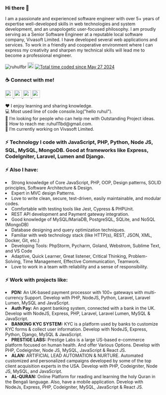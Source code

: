 <h3>Hi there 👋</h3>
<p>I am a passionate and experienced software engineer with over 5+ years of expertise well-developed skills in web technologies and system development, and an unapologetic user-focused philosophy. I am proudly serving as a Senior Software Engineer at a reputable local software company, Vivasoft Limited. I have developed several web applications and services. To work in a friendly and cooperative environment where I can express my creativity and sharpen my technical skills will lead me to become a professional engineer.</p>

<p align="left">
    <img src="https://komarev.com/ghpvc/?username=ruhulfbr&label=Profile%20views&color=0e75b6&style=flat" alt="ruhulfbr" /> 
    <img 
     src="https://www.jetbrains.com/space/features/img/projects/partyparrot.gif" 
     alt="Alt text" 
     title="Optional title"
     style="width: 20px; display: inline-block;"> 
    <a href="https://wakatime.com/@88753b92-42ac-4cd6-9c5c-44ae2d96dba5"><img src="https://wakatime.com/badge/user/88753b92-42ac-4cd6-9c5c-44ae2d96dba5.svg" alt="Total time coded since May 27 2024" /></a>
    </p>

<h3>☕ Connect with me!</h3>
<p>
    <a href="https://www.facebook.com/ruhulamin.imran" target="_blank">
    <img src ="https://img.shields.io/static/v1?message=Facebook&logo=facebook&labelColor=5c5c5c&color=b9770e&logoColor=white&label=%20" height="25" style="max-width: 100%;">
  </a>
 <a href="https://www.youtube.com/@codemuseum" target="_blank">
    <img src ="https://img.shields.io/static/v1?message=Youtube&logo=youtube&labelColor=5c5c5c&color=1182c3&logoColor=white&label=%20" height="25" style="max-width: 100%;">
  </a>
   <a href="mailto:ruhul11bd@gmail.com" target="_blank">
    <img src ="https://img.shields.io/static/v1?message=Gmail&logo=gmail&labelColor=5c5c5c&color=FF0000&logoColor=white&label=%20" height="25" style="max-width: 100%;">
  </a>
   <a href="https://www.linkedin.com/in/md-ruhul-amin/">
    <img src ="https://img.shields.io/static/v1?message=Linkedin&logo=linkedin&labelColor=5c5c5c&color=D4AC0D&logoColor=white&label=%20" height="25" style="max-width: 100%;">
  </a>
</p>
<p>
    <span>♥️ I enjoy learning and sharing knowledge.</span> <br>
    <span>💻 Most used line of code console.log("hello ruhul").</span> <br>
    <span>🤔 I’m looking for people who can help me with Outstanding Project ideas. </span> <br>
    <span>📧 How to reach me: ruhul11bd@gmail.com.</span> <br>
    <span>🔭  I’m currently working on Vivasoft Limited.</span> <br>
</p>

<h3>⚡ Technology I code with JavaScript, PHP, Python, Node JS, SQL, MySQL, MongoDB. Good at frameworks like Express, CodeIgniter, Laravel, Lumen and Django.</h3>


<h3>⚡ Also I have:</h3>
<li>Strong knowledge of Core JavaScript, PHP, OOP, Design patterns, SOLID principles, Software Architecture & Design. </li>
<li>Expert in MVC design Patterns.</li>
<li>Love to write clean, secure, test-driven, easily maintainable, and modular codes.</li>
<li>Comfortable with testing tools like Jest, Cypress & PHPUnit.</li>
<li>REST API development and Payment gateway integration.</li>
<li>Good knowledge of MySQL/MariaDB, PostgreSQL, SQLite, and NoSQL (MongoDB)</li>
<li>Database designing and query optimization techniques.</li>
<li>Familiar with web technology stack (like HTTP(s), REST, JSON, XML, Docker, Git,
etc.)</li>
<li>Developing Tools: PhpStorm, Pycharm, Goland, Webstrom, Sublime Text, and VS Code</li>
<li>Adaptive, Quick Learner, Great listener, Critical Thinking, Problem-Solving, Time Management, Effective Communication, Teamwork.</li>
<li>Love to work in a team with reliability and a sense of responsibility.</li>


<h3>⚡ Work with projects like:</h3>
<li><b>PDN:</b> An UK-based payment processor with 100+ gateways with multi-currency Support. Develop with PHP, NodeJS, Python, Laravel, Laravel Lumen, MySQL and JavaScript.</li>

<li><b>Auth Pay:</b> An agent banking system, connected with a bank in the UK. Develop with NodeJS, Express, PHP, Laravel, Laravel Lumen, MySQL & JavaScript.</li>

<li><b>BANKING KYC SYSTEM:</b> KYC is a platform used by banks to customize KYC forms & collect user information. Develop with NodeJS, Express, Python, Django, MySQL & JavaScript.</li>

<li><b>PRESTIGE LABS:</b> Prestige Labs is a large US-based e-commerce platform focused on human health.
And offer Various Options. Develop with PHP, Codeigniter, Node JS, MySQL, JavaScript & React JS. </li>

<li><b>ALAN:</b> ARTIFICIAL LEAD AUTOMATION & NURTURE. Automated customized and personalized campaigns developed by some of the top client acquisition experts in the USA. Develop with PHP, Codeigniter, Node JS, MySQL, and JavaScript. </li>

<li><b>AL-QURAN:</b> Online Platform for reading and learning the holy Quran in the Bengali language.
Also, have a mobile application. Develop with NodeJs, Express, PHP, Codeigniter, MySQL, JavaScript & React JS. </li>


<!--
**ruhulfbr/ruhulfbr** is a ✨ _special_ ✨ repository because its `README.md` (this file) appears on your GitHub profile.

Here are some ideas to get you started:

- 🔭 I’m currently working on ...
- 🌱 I’m currently learning ...
- 👯 I’m looking to collaborate on ...
- 🤔 I’m looking for help with ...
- 💬 Ask me about ...
- 📫 How to reach me: ...
- 😄 Pronouns: ...
- ⚡ Fun fact: ...
-->
